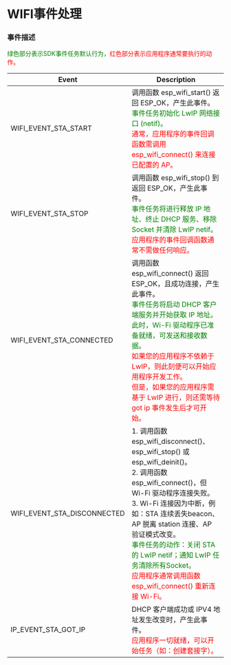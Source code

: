 # WIFI事件处理


### 事件描述
<font color='green'>绿色部分表示SDK事件任务默认行为，</font><font color='red'>红色部分表示应用程序通常要执行的动作。</font>


| Event | Description |
|-------|-------------|
| WIFI_EVENT_STA_START | 调用函数 esp_wifi_start() 返回 ESP_OK，产生此事件。<br><font color='green'>事件任务初始化 LwIP 网络接口 (netif)。</font><br><font color='red'>通常，应用程序的事件回调函数需调用 esp_wifi_connect() 来连接已配置的 AP。</font> |
| WIFI_EVENT_STA_STOP | 调用函数 esp_wifi_stop() 到返回 ESP_OK，产生此事件。<br><font color='green'>事件任务将进行释放 IP 地址、终止 DHCP 服务、移除 Socket 并清除 LwIP netif。</font><br><font color='red'>应用程序的事件回调函数通常不需做任何响应。</font> |
| WIFI_EVENT_STA_CONNECTED | 调用函数 esp_wifi_connect() 返回 ESP_OK，且成功连接，产生此事件。<br><font color='green'>事件任务将启动 DHCP 客户端服务并开始获取 IP 地址。此时，Wi-Fi 驱动程序已准备就绪，可发送和接收数据。</font><br><font color='red'>如果您的应用程序不依赖于 LwIP，则此刻便可以开始应用程序开发工作。<br>但是，如果您的应用程序需基于 LwIP 进行，则还需等待 got ip 事件发生后才可开始。</font> |
| WIFI_EVENT_STA_DISCONNECTED | 1. 调用函数 esp_wifi_disconnect()、esp_wifi_stop() 或 esp_wifi_deinit()。<br>2. 调用函数 esp_wifi_connect()，但 Wi-Fi 驱动程序连接失败。<br>3. Wi-Fi 连接因为中断，例如：STA 连续丢失beacon、AP 脱离 station 连接、AP 验证模式改变。<br><font color='green'>事件任务的动作：关闭 STA 的 LwIP netif；通知 LwIP 任务清除所有Socket。</font><br><font color='red'>应用程序通常调用函数 esp_wifi_connect() 重新连接 Wi-Fi。</font> |
| IP_EVENT_STA_GOT_IP | DHCP 客户端成功或 IPV4 地址发生改变时，产生此事件。<br><font color='red'>应用程序一切就绪，可以开始任务（如：创建套接字）。</font> |

